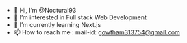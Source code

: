 - 👋 Hi, I’m @Noctural93
- 👀 I’m interested in Full stack Web Development
- 🌱 I’m currently learning Next.js
- 📫 How to reach me : mail-id: gowtham313754@gmail.com

<!---
Noctural93/Noctural93 is a ✨ special ✨ repository because its `README.md` (this file) appears on your GitHub profile.
You can click the Preview link to take a look at your changes.
--->
